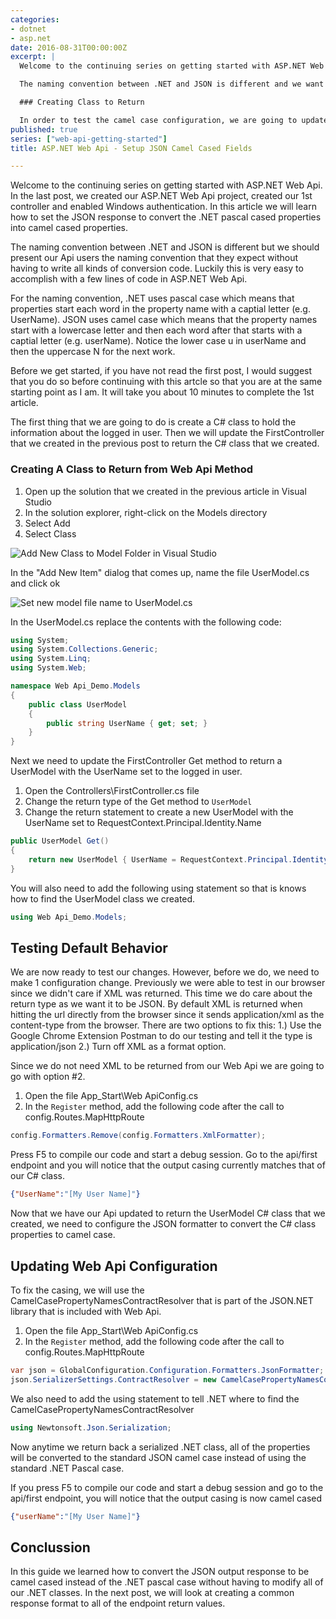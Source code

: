 ```yaml
---
categories:
- dotnet
- asp.net
date: 2016-08-31T00:00:00Z
excerpt: |
  Welcome to the continuing series on getting started with ASP.NET Web Api.  In the last post, we created our ASP.NET Web Api project, created our 1st controller and enabled Windows authentication.  In this article we will learn how to set the JSON response to convert the .NET pascal cased properties into camel cased properties.

  The naming convention between .NET and JSON is different and we want to present our Api users with the naming convention that they expect.  .NET uses pascal case which means that each word starts with a captial letter (e.g. UserName).  However, JSON uses camel case which means that the properties start with a lowercase letter and then each word after that starts with a captial letter (e.g. userName).  Notice the lower case u in userName for the JSON naming convention.

  ### Creating Class to Return

  In order to test the camel case configuration, we are going to update the FirstController that we created in the previous post to return a .NET class called UserModel instead of a string.
published: true
series: ["web-api-getting-started"]
title: ASP.NET Web Api - Setup JSON Camel Cased Fields

---
```


Welcome to the continuing series on getting started with ASP.NET Web Api.  In the last post, we created our ASP.NET Web Api project, created our 1st controller and enabled Windows authentication.  In this article we will learn how to set the JSON response to convert the .NET pascal cased properties into camel cased properties.

The naming convention between .NET and JSON is different but we should present our Api users the naming convention that they expect without having to write all kinds of conversion code.  Luckily  this is very easy to accomplish with a few lines of code in ASP.NET Web Api.

For the naming convention, .NET uses pascal case which means that properties start each word in the property name with a captial letter (e.g. UserName).  JSON uses camel case which means that the property names start with a lowercase letter and then each word after that starts with a captial letter (e.g. userName).  Notice the lower case u in userName and then the uppercase N for the next work.

Before we get started, if you have not read the first post, I would suggest that you do so before continuing with this artcle so that you are at the same starting point as I am.  It will take you about 10 minutes to complete the 1st article.



The first thing that we are going to do is create a C# class to hold the information about the logged in user.  Then we will  update the FirstController that we created in the previous post to return the C# class that we created.

### Creating A Class to Return from Web Api Method

1. Open up the solution that we created in the previous article in Visual Studio
1. In the solution explorer, right-click on the Models directory
1. Select Add
1. Select Class

![Add New Class to Model Folder in Visual Studio](/images/web-api-getting-started/webapi-add-new-model.png)

In the "Add New Item" dialog that comes up, name the file UserModel.cs and click ok

![Set new model file name to UserModel.cs](/images/web-api-getting-started/webapi-add-new-model-filename.png)

In the UserModel.cs replace the contents with the following code:

```c#
using System;
using System.Collections.Generic;
using System.Linq;
using System.Web;

namespace Web Api_Demo.Models
{
	public class UserModel
	{
		public string UserName { get; set; }
	}
}

```

Next we need to update the FirstController Get method to return a UserModel with the UserName set to the logged in user.

1. Open the Controllers\FirstController.cs file
1. Change the return type of the Get method to `UserModel`
1. Change the return statement to create a new UserModel with the UserName set to RequestContext.Principal.Identity.Name

```c#
public UserModel Get()
{
    return new UserModel { UserName = RequestContext.Principal.Identity.Name };
}
```

You will also need to add the following using statement so that is knows how to find the UserModel class we created.

```c#
using Web Api_Demo.Models;
```

## Testing Default Behavior

We are now ready to test our changes.  However, before we do, we need to make 1 configuration change.   Previously we were able to test in our browser since we didn't care if XML was returned.  This time we do care about the return type as we want it to be JSON.  By default XML is returned when hitting the url directly from the browser since it sends application/xml as the content-type from the browser.  There are two options to fix this: 1.) Use the Google Chrome Extension Postman to do our testing and tell it the type is application/json 2.) Turn off XML as a format option.

Since we do not need XML to be returned from our Web Api we are going to go with option #2.

1. Open the file App_Start\Web ApiConfig.cs
1. In the `Register` method, add the following code after the call to config.Routes.MapHttpRoute

```c#
config.Formatters.Remove(config.Formatters.XmlFormatter);
```

Press F5 to compile our code and start a debug session.  Go to the api/first endpoint and you will notice that the output casing currently matches that of our C# class.

```json
{"UserName":"[My User Name]"}
```

Now that we have our Api updated to return the UserModel C# class that we created, we need to configure the JSON formatter to convert the C# class properties to camel case.

## Updating Web Api Configuration

To fix the casing, we will use the CamelCasePropertyNamesContractResolver that is part of the JSON.NET library that is included with Web Api.

1. Open the file App_Start\Web ApiConfig.cs
1. In the `Register` method, add the following code after the call to config.Routes.MapHttpRoute

```c#
var json = GlobalConfiguration.Configuration.Formatters.JsonFormatter;
json.SerializerSettings.ContractResolver = new CamelCasePropertyNamesContractResolver();
```

We also need to add the using statement to tell .NET where to find the CamelCasePropertyNamesContractResolver

```c#
using Newtonsoft.Json.Serialization;
```

Now anytime we return back a serialized .NET class, all of the properties will be converted to the standard JSON camel case instead of using the standard .NET Pascal case.

If you press F5 to compile our code and start a debug session and go to the api/first endpoint, you will notice that the output casing is now camel cased

```json
{"userName":"[My User Name]"}
```

## Conclussion

In this guide we learned how to convert the JSON output response to be camel cased instead of the .NET pascal case without having to modify all of our .NET classes.  In the next post, we will look at creating a common response format to all of the endpoint return values.


